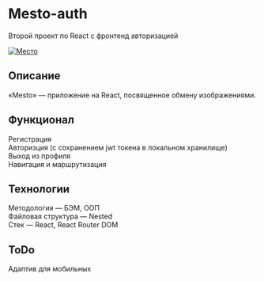# Mesto-auth

Второй проект по React с фронтенд авторизацией

[![Место](https://i.postimg.cc/Y25V4t5W/2020-02-25-12-19-27-1586081326.png)](https://postimg.cc/RqTGyxVS)

## Описание

«Mesto» — приложение на React, посвященное обмену изображениями.

## Функционал

Регистрация <br>
Авторизция (с сохранением jwt токена в локальном хранилище)<br>
Выход из профиля <br>
Навигация и маршрутизация

## Технологии

Методология — БЭМ, ООП <br>
Файловая структура — Nested <br>
Стек — React, React Router DOM

## ToDo

Адаптив для мобильных
